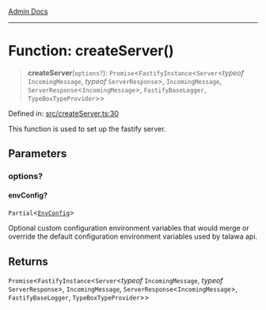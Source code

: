[Admin Docs](/)

***

# Function: createServer()

> **createServer**(`options?`): `Promise`\<`FastifyInstance`\<`Server`\<*typeof* `IncomingMessage`, *typeof* `ServerResponse`\>, `IncomingMessage`, `ServerResponse`\<`IncomingMessage`\>, `FastifyBaseLogger`, `TypeBoxTypeProvider`\>\>

Defined in: [src/createServer.ts:30](https://github.com/gautam-divyanshu/talawa-api/blob/84910820371ade6fdca33545b3a0fc1e929731b2/src/createServer.ts#L30)

This function is used to set up the fastify server.

## Parameters

### options?

#### envConfig?

`Partial`\<[`EnvConfig`](../../envConfigSchema/type-aliases/EnvConfig.md)\>

Optional custom configuration environment variables that would merge or override the default configuration environment variables used by talawa api.

## Returns

`Promise`\<`FastifyInstance`\<`Server`\<*typeof* `IncomingMessage`, *typeof* `ServerResponse`\>, `IncomingMessage`, `ServerResponse`\<`IncomingMessage`\>, `FastifyBaseLogger`, `TypeBoxTypeProvider`\>\>
